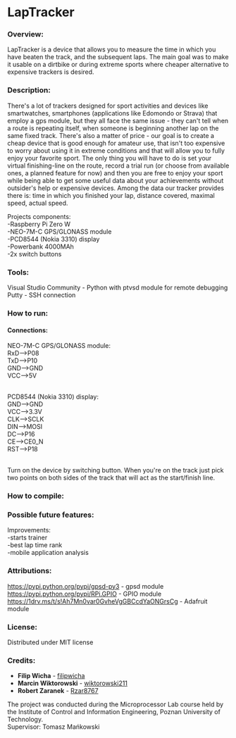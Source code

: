 # LapTracker

### Overview:
LapTracker is a device that allows you to measure the time in which you have beaten the track, and the subsequent laps.
The main goal was to make it usable on a dirtbike or during extreme sports where cheaper alternative to expensive trackers is desired.

### Description:
There's a lot of trackers designed for sport activities and devices like smartwatches, smartphones (applications like Edomondo or Strava) that employ a gps module, but they all face the same issue - they can't tell when a route is repeating itself, when someone is beginning another lap on the same fixed track. There's also a matter of price - our goal is to create a cheap device that is good enough for amateur use, that isn't too expensive to worry about using it in extreme conditions and that will allow you to fully enjoy your favorite sport.
The only thing you will have to do is set your virtual finishing-line on the route, record a trial run (or choose from available ones, a planned feature for now) and then you are free to enjoy your sport while being able to get some useful data about your achievements without outsider's help or expensive devices.
Among the data our tracker provides there is: time in which you finished your lap, distance covered, maximal speed, actual speed.


Projects components:<br />
-Raspberry Pi Zero W <br />
-NEO-7M-C GPS/GLONASS module <br />
-PCD8544 (Nokia 3310) display <br />
-Powerbank 4000MAh <br />
-2x switch buttons <br />

### Tools: 
Visual Studio Community - Python with ptvsd module for remote debugging <br />
Putty - SSH connection <br />

### How to run:
#### Connections:<br />
NEO-7M-C GPS/GLONASS module:<br />
RxD-->P08<br />
TxD-->P10<br />
GND-->GND<br />
VCC-->5V<br /><br />

PCD8544 (Nokia 3310) display:<br />
GND-->GND<br />
VCC-->3.3V<br />
CLK-->SCLK<br />
DIN-->MOSI<br />
DC-->P16<br />
CE-->CE0_N<br />
RST-->P18<br /><br />

Turn on the device by switching button. When you're on the track just pick two points on both sides of the track that will act as the start/finish line.

### How to compile:
 	
### Possible future features:
Improvements:<br />
    -starts trainer<br />
    -best lap time rank<br />
    -mobile application analysis<br />

### Attributions:
https://pypi.python.org/pypi/gpsd-py3 - gpsd module<br />
https://pypi.python.org/pypi/RPi.GPIO - GPIO module<br />
https://1drv.ms/t/s!Ah7Mn0var0GvheVgGBCcdYaONGrsCg - Adafruit module<br />

### License:
Distributed under MIT license

### Credits:
* **Filip Wicha** - [filipwicha](https://github.com/filipwicha)
* **Marcin Wiktorowski** - [wiktorowski211](https://github.com/wiktorowski211)
* **Robert Zaranek** - [Rzar8767](https://github.com/Rzar8767)



The project was conducted during the Microprocessor Lab course held by the Institute of Control and Information Engineering, Poznan University of Technology.<br />
Supervisor: Tomasz Mańkowski
